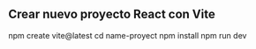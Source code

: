 ## Crear nuevo proyecto React con Vite

npm create vite@latest
cd name-proyect
npm install
npm run dev